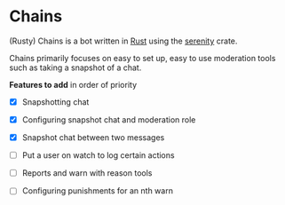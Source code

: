 # Chains

(Rusty) Chains is a bot written in [Rust](https://www.rust-lang.org/) using the [serenity](https://docs.rs/serenity/latest/serenity/index.html) crate.

Chains primarily focuses on easy to set up, easy to use moderation tools such as taking a snapshot of a chat.

**Features to add** in order of priority

- [x] Snapshotting chat
- [x] Configuring snapshot chat and moderation role
- [x] Snapshot chat between two messages
- [ ] Put a user on watch to log certain actions
- [ ] Reports and warn with reason tools
- [ ] Configuring punishments for an nth warn

